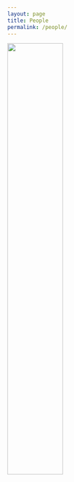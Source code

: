 ```yaml
---
layout: page
title: People
permalink: /people/
---
```


<img width="50%" heigth="50%" src="https://timibiostat.github.io/docs/dinner.jpg">

